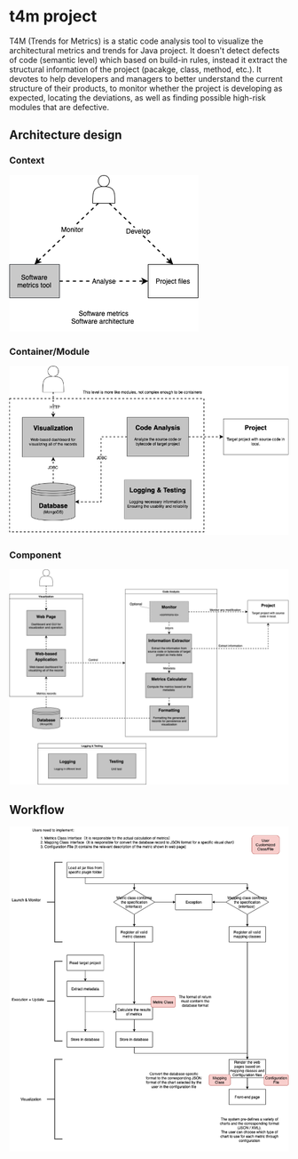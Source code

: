 # t4m project
T4M (Trends for Metrics) is a static code analysis tool to visualize the architectural metrics and trends for Java project. It doesn't detect defects of code (semantic level) which based on build-in rules, instead it extract the structural information of the project (pacakge, class, method, etc.). It devotes to help developers and managers to better understand the current structure of their products, to monitor whether the project is developing as expected, locating the deviations, as well as finding possible high-risk modules that are defective. 

## Architecture design

### Context
![C4](./doc/design/C4-Context.png)

### Container/Module
![C4](./doc/design/C4-Container.png)

### Component
![C4](./doc/design/C4-Component.png)

## Workflow
![Flowchart](./doc/design/Flowchart-Draft.png)
